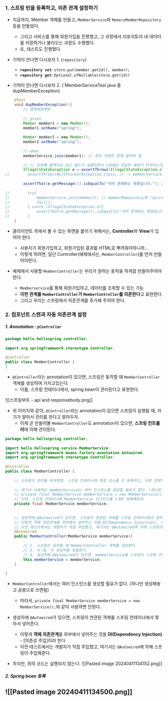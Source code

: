 ### 1. 스프링 빈을 등록하고, 의존 관계 설정하기

- 지금까지, Member 객체를 만들고, `MemberService`와 `MemoryMemberRepository` 등을 만들었다.
	- 그리고 서비스를 통해 회원가입을 진행했고, 그 과정에서 리포지토리 내 데이터를 저장하거나 불러오는 과정도 수행했다.
	- 또, 테스트도 진행했다.

- 기억이 안나면 다시보자 1. (`repository`)
	- **`repository set`**: `store.put(member.getId(), member);`
	- **`repository get`**: `Optional.ofNullable(store.get(id))`

- 기억이 안나면 다시보자 2. (`MemberServiceTest.java 중 dupMemberException)
```java
    @Test  
    void dupMemberException(){  
        // 중복회원예외  
  
        // given  
        Member member1 = new Member();  
        member1.setName("spring");  
  
        Member member2 = new Member();  
        member2.setName("spring");  
  
        // when   
		memberService.join(member1); // 최초 저장은 문제 없어야 함  
  
        // // 두번째 콜백으로 넘긴 함수가 실행되면서 1번째로 전달한 예외가 터져주는지 확인하는 구문  
        IllegalStateException e = assertThrows(IllegalStateException.class, () -> memberService.join(member2));  
//        assertThrows(NullPointerException.class, () -> memberService.join(member2)); // null pointer 에러가 터지는지 기대함 (아니면 테스트 실패)  
  
        assertThat(e.getMessage()).isEqualTo("이미 존재하는 회원입니다."); // 에러 안나면 성공  
  
//        try{  
//            memberService.join(member2); // memberRepository에 "spring" 데이터가 있으니 오류 띄워야 함  
//            fail();  
//        } catch (IllegalStateException e){  
//            assertThat(e.getMessage()).isEqualTo("이미 존재하는 회원입니다.");  
//        }  
    }
```

- 클라이언트 측에서 볼 수 있는 화면을 붙이기 위해서는, **Controller**와 **View**가 있어야 한다. 
	- 사용자가 회원가입하고, 회원가입된 결과를 HTML로 뿌려줘야하니까...
	- 이렇게 하려면, 일단 Controller(예제에서는, `MemberController`)를 먼저 만들어야한다.

- 예제에서 사용할 `MemberController`는 우리가 원하는 동작을 하게끔 만들어주어야 한다.
	- `Memberservice`를 통해 회원가입하고, 데이터를 조회할 수 있는 기능
	- **이런 관계를 `MemberController`가 `MemberController`를 의존한다**고 표현한다.
	- 그리고 우리는 스프링에서 의존관계를 추가해 주어야 한다.


### 2. 컴포넌트 스캔과 자동 의존관계 설정

##### 1.  Annotation : `@Controller`
```java
package hello.hellospring.controller;  
  
import org.springframework.stereotype.Controller;  
  
@Controller  
public class MemberController {  
}
```

- `@Controller`라는 annotation이 있으면, 스프링은 동작할 때 `MemberController` 객체를 생성하여 가지고있는다.  
	- 이를, 스프링 컨테이너에서, spring bean이 관리된다고 표현한다.  

![[스프링부트 - api and responsebody.png]]
- 위 이미지와 같이, `@Controller`라는 annotation이 있으면 스프링이 실행될 때, 자기가 알아서 관리를 한다고 알아두자.
	- 이제 곧 만들어볼 `MemberController`도 annotation이 있으면, **스프링 컨트롤러**에 의해 관리된다.

```java
package hello.hellospring.controller;  
  
import hello.hellospring.service.MemberService;  
import org.springframework.beans.factory.annotation.Autowired;  
import org.springframework.stereotype.Controller;  
  
@Controller
public class MemberController {  
  
    // 스프링이 관리를 하게되면, 스프링 컨테이너에 특정 요소를 다 등록하고, 이후 전부다 스프링 컨테이너에서 요소를 받아서 사용하여야한다.  
  
    // 여기서 사용하는 memberService는 여러 인스턴스를 생성할 필요가 없다. (하나만 생성해놓고 공용으로 쓰면됨)  
    // private final MemberService memberService = new MemberService();
    // 이제, 스프링 컨테이너에 MemberService 인스턴스를 1개만 등록해보자.  
    private final MemberService memberService;
  
  
    // 생성자에 @Autowired가 있으면, 스프링이 연관된 객체를 스프링 컨테이너에서 찾아서 넣어준다.  
    // 이렇게 객체 의존관계를 외부에서 넣어주는 것을 DI(Dependency Injection), 의존성 주입이라 한다.  
    // 이전 테스트에서는 개발자가 직접 주입했고, 여기서는 @Autowired에 의해 스프링이 주입해준다.  
    @Autowired  
    public MemberController(MemberService memberService){  
  
        // 1. 스프링은 동작할 때 MemberController 객체를 생성한다.  
        // 2. 이 때, 이 생성자를 호출한다.  
        // 3. 생성자에 @Autowired이 있으면, memberService를 스프링이 스프링 컨테이너에 있는 memberService를 가져와서 연결시켜준다.
        this.memberService = memberService;  
    }  
  
}
```
- `MemberController`에서는 여러 인스턴스를 생성할 필요가 없다. (하나만 생성해놓고 공용으로 쓰면됨)
	- 따라서, `private final MemberService memberService = new MemberService();`와 같이 사용하면 안된다.

- 생성자에 `@Autowired`가 있으면, 스프링이 연관된 객체를 스프링 컨테이너에서 찾아서 넣어준다.  
	- 이렇게 **객체 의존관계**를 외부에서 넣어주는 것을 **DI(Dependency Injection)** - [의존성 주입]이라 한다.  
	- 이전 테스트에서는 개발자가 직접 주입했고, 여기서는 `@Autowired`에 의해 스프링이 주입해준다.

- 하지만, 위의 코드는 실행되지 않는다.
![[Pasted image 20240411134152.png]]

##### 2. Spring bean 등록

![[Pasted image 20240411134500.png]]
- 
